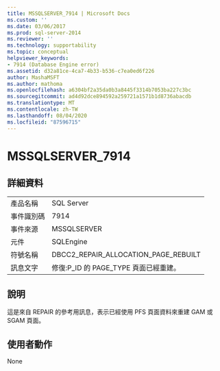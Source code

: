 ```yaml
---
title: MSSQLSERVER_7914 | Microsoft Docs
ms.custom: ''
ms.date: 03/06/2017
ms.prod: sql-server-2014
ms.reviewer: ''
ms.technology: supportability
ms.topic: conceptual
helpviewer_keywords:
- 7914 (Database Engine error)
ms.assetid: d32a81ce-4ca7-4b33-b536-c7ea0ed6f226
author: MashaMSFT
ms.author: mathoma
ms.openlocfilehash: a6304bf2a35da0b3a8445f3314b7053ba227c3bc
ms.sourcegitcommit: ad4d92dce894592a259721a1571b1d8736abacdb
ms.translationtype: MT
ms.contentlocale: zh-TW
ms.lasthandoff: 08/04/2020
ms.locfileid: "87596715"
---
```

# <a name="mssqlserver_7914"></a>MSSQLSERVER_7914
    
## <a name="details"></a>詳細資料  
  
|||  
|-|-|  
|產品名稱|SQL Server|  
|事件識別碼|7914|  
|事件來源|MSSQLSERVER|  
|元件|SQLEngine|  
|符號名稱|DBCC2_REPAIR_ALLOCATION_PAGE_REBUILT|  
|訊息文字|修復:P_ID 的 PAGE_TYPE 頁面已經重建。|  
  
## <a name="explanation"></a>說明  
 這是來自 REPAIR 的參考用訊息，表示已經使用 PFS 頁面資料來重建 GAM 或 SGAM 頁面。  
  
## <a name="user-action"></a>使用者動作  
 None  
  
  

